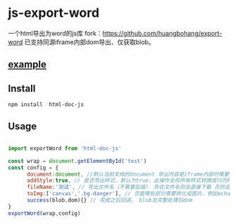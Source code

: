 # js-export-word 
一个html导出为word的js库   fork：https://github.com/huangbohang/export-word
已支持同源iframe内部dom导出、仅获取blob。

## [example](https://renqiankun.github.io/export-word/examples/index.html)

## Install  
    npm install  html-doc-js

## Usage     
  
```javascript    

import exportWord from 'html-doc-js'

const wrap = document.getElementById('test')
const config = {
      document:document, //默认当前文档的document 导出内容是iframe内部时需要使用iframe的document（getElementById('#iframe').contentDocument），注意iframe同域
      addStyle:true, // 是否导出样式，默认为true，此操作会将所有样式转换成行内样式导出
      fileName:'测试', // 导出文件名（不需要后缀） 存在文件名则会直接下载 否则会仅在success中返回blob
      toImg:['canvas','.bg-danger'], // 页面哪些部分需要转化成图片，例如echart图表之类
      success(blob,dom){} // 完成之后回调， blob及完整处理后dom
}
exportWord(wrap,config)  

```
   
